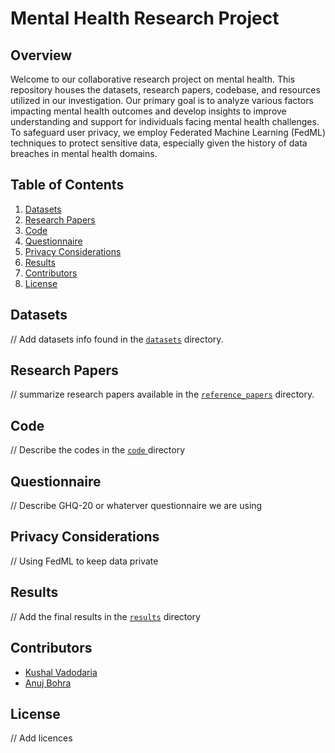 # Mental Health Research Project

## Overview
Welcome to our collaborative research project on mental health. This repository houses the datasets, research papers, codebase, and resources utilized in our investigation. Our primary goal is to analyze various factors impacting mental health outcomes and develop insights to improve understanding and support for individuals facing mental health challenges. To safeguard user privacy, we employ Federated Machine Learning (FedML) techniques to protect sensitive data, especially given the history of data breaches in mental health domains.

## Table of Contents
1. [Datasets](#datasets)
2. [Research Papers](#research-papers)
3. [Code](#code)
4. [Questionnaire](#questionnaire)
5. [Privacy Considerations](#privacy-considerations)
6. [Results](#results)
7. [Contributors](#contributors)
8. [License](#license)

## Datasets
// Add datasets info found in the [`datasets`](https://github.com/kushalv238/MentalHealth_research/tree/main/datasets) directory.

## Research Papers
// summarize research papers available in the [`reference_papers`](https://github.com/kushalv238/MentalHealth_research/tree/main/reference_papers) directory.

## Code
// Describe the codes in the [`code` ](https://github.com/kushalv238/MentalHealth_research/tree/main/code)directory

## Questionnaire
// Describe GHQ-20 or whaterver questionnaire we are using

## Privacy Considerations
// Using FedML to keep data private

## Results
// Add the final results in the [`results`](https://github.com/kushalv238/MentalHealth_research/tree/main/results) directory

## Contributors
- [Kushal Vadodaria](https://github.com/kushalv238)
- [Anuj Bohra](https://github.com/anujbohra23)

## License
// Add licences
